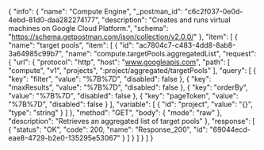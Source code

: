 {
  "info": {
    "name": "Compute Engine",
    "_postman_id": "c6c2f037-0e0d-4ebd-81d0-daa282274177",
    "description": "Creates and runs virtual machines on Google Cloud Platform.",
    "schema": "https://schema.getpostman.com/json/collection/v2.0.0/"
  },
  "item": [
    {
      "name": "target pools",
      "item": [
        {
          "id": "ac7804c7-c483-4dd8-8ab8-3a64985c99b7",
          "name": "compute.targetPools.aggregatedList",
          "request": {
            "url": {
              "protocol": "http",
              "host": "www.googleapis.com",
              "path": [
                "compute",
                "v1",
                "projects",
                ":project/aggregated/targetPools"
              ],
              "query": [
                {
                  "key": "filter",
                  "value": "%7B%7D",
                  "disabled": false
                },
                {
                  "key": "maxResults",
                  "value": "%7B%7D",
                  "disabled": false
                },
                {
                  "key": "orderBy",
                  "value": "%7B%7D",
                  "disabled": false
                },
                {
                  "key": "pageToken",
                  "value": "%7B%7D",
                  "disabled": false
                }
              ],
              "variable": [
                {
                  "id": "project",
                  "value": "{}",
                  "type": "string"
                }
              ]
            },
            "method": "GET",
            "body": {
              "mode": "raw"
            },
            "description": "Retrieves an aggregated list of target pools"
          },
          "response": [
            {
              "status": "OK",
              "code": 200,
              "name": "Response_200",
              "id": "69044ecd-eae8-4729-b2e0-135295e53067"
            }
          ]
        }
      ]
    }
  ]
}